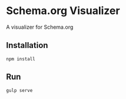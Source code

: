 # Schema.org Visualizer
A visualizer for Schema.org

## Installation

    npm install

## Run

    gulp serve
